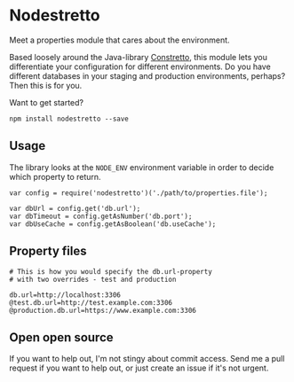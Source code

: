 # Nodestretto

Meet a properties module that cares about the environment.

Based loosely around the Java-library [Constretto](http://constretto.github.io), this module lets you 
differentiate your configuration for different environments. Do you have different databases in your 
staging and production environments, perhaps? Then this is for you.

Want to get started? 

	npm install nodestretto --save

## Usage

The library looks at the ``NODE_ENV`` environment variable in order to decide which property to return.

	var config = require('nodestretto')('./path/to/properties.file');

	var dbUrl = config.get('db.url');
	var dbTimeout = config.getAsNumber('db.port');
	var dbUseCache = config.getAsBoolean('db.useCache');

## Property files

	# This is how you would specify the db.url-property
	# with two overrides - test and production

	db.url=http://localhost:3306
	@test.db.url=http://test.example.com:3306
	@production.db.url=https://www.example.com:3306

## Open open source

If you want to help out, I'm not stingy about commit access. Send me a pull request if you want to help out, 
or just create an issue if it's not urgent.
